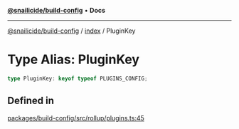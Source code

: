 [**@snailicide/build-config**](../../README.md) • **Docs**

---

[@snailicide/build-config](../../README.md) / [index](../README.md) / PluginKey

# Type Alias: PluginKey

```ts
type PluginKey: keyof typeof PLUGINS_CONFIG;
```

## Defined in

[packages/build-config/src/rollup/plugins.ts:45](https://github.com/gbtunney/snailicide-monorepo/blob/master/packages/build-config/src/rollup/plugins.ts#L45)
